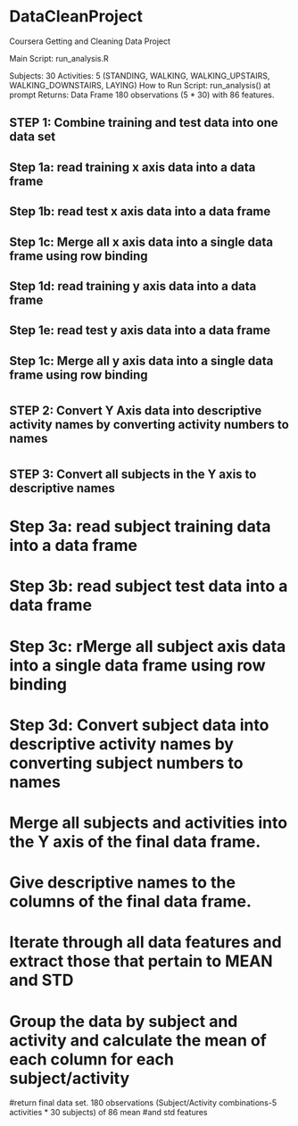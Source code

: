 # DataCleanProject
Coursera Getting and Cleaning Data Project

Main Script: run_analysis.R


Subjects: 30
Activities: 5 (STANDING, WALKING, WALKING_UPSTAIRS, WALKING_DOWNSTAIRS, LAYING)
How to Run Script: run_analysis() at prompt
Returns: Data Frame 180 observations (5 * 30) with 86 features.

## STEP 1: Combine training and test data into one data set
##
## Step 1a: read training x axis data into a data frame
## Step 1b: read test x axis data into a data frame
## Step 1c: Merge all x axis data into a single data frame using row binding
## Step 1d: read training y axis data into a data frame
## Step 1e: read test y axis data into a data frame
## Step 1c: Merge all y axis data into a single data frame using row binding
#
## STEP 2: Convert Y Axis data into descriptive activity names by converting activity numbers to names
#
## STEP 3: Convert all subjects in the Y axis to descriptive names
#
# Step 3a: read subject training data into a data frame
# Step 3b: read subject test data into a data frame
# Step 3c: rMerge all subject axis data into a single data frame using row binding
# Step 3d: Convert subject data into descriptive activity names by converting subject numbers to names
#
# Merge all subjects and activities into the Y axis of the final data frame.
# Give descriptive names to the columns of the final data frame.
# Iterate through all data features and extract those that pertain to MEAN and STD 
# Group the data by subject and activity and calculate the mean of each column for each subject/activity  
#return final data set. 180 observations (Subject/Activity combinations-5 activities * 30 subjects) of 86 mean #and std features
